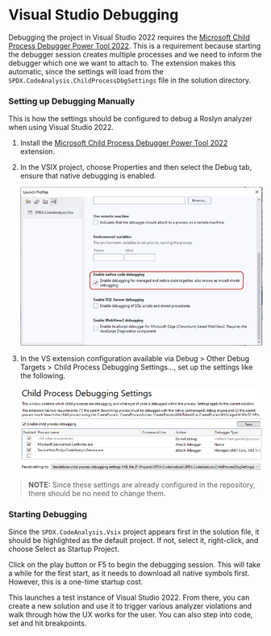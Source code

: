 # Visual Studio Debugging

Debugging the project in Visual Studio 2022 requires the [Microsoft Child Process Debugger Power Tool 2022](https://marketplace.visualstudio.com/items?itemName=vsdbgplat.MicrosoftChildProcessDebuggingPowerTool2022). This is a requirement because starting the debugger session creates multiple processes and we need to inform the debugger which one we want to attach to. The extension makes this automatic, since the settings will load from the `SPDX.CodeAnalysis.ChildProcessDbgSettings` file in the solution directory.

### Setting up Debugging Manually

This is how the settings should be configured to debug a Roslyn analyzer when using Visual Studio 2022.

1. Install the [Microsoft Child Process Debugger Power Tool 2022](https://marketplace.visualstudio.com/items?itemName=vsdbgplat.MicrosoftChildProcessDebuggingPowerTool2022) extension.
2. In the VSIX project, choose Properties and then select the Debug tab, ensure that native debugging is enabled.

   ![VS Native Debugging Settings](images/vs-native-debugging-setting.png)

3. In the VS extension configuration available via Debug > Other Debug Targets > Child Process Debugging Settings..., set up the settings like the following.

   ![VS Child Process Debugging Settings](images/vs-child-process-debugging-settings.png)

> **NOTE:** Since these settings are already configured in the repository, there should be no need to change them.

### Starting Debugging

Since the `SPDX.CodeAnalysis.Vsix` project appears first in the solution file, it should be highlighted as the default project. If not, select it, right-click, and choose Select as Startup Project.

Click on the play button or F5 to begin the debugging session. This will take a while for the first start, as it needs to download all native symbols first. However, this is a one-time startup cost.

This launches a test instance of Visual Studio 2022. From there, you can create a new solution and use it to trigger various analyzer violations and walk through how the UX works for the user. You can also step into code, set and hit breakpoints.
